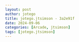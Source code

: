 ```yaml
---
layout: post
author: jotego
title: jotego.jtsimson - 3a2e91f
date: 2024-09-06
categories: [Arcade, jtsimson]
tags: [jotego.jtsimson]
---
```


